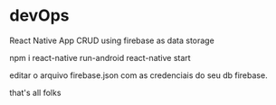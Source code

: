# devOps
React Native App CRUD using firebase as data storage

npm i
react-native run-android
react-native start

editar o arquivo firebase.json com as credenciais do seu db firebase.

that's all folks
